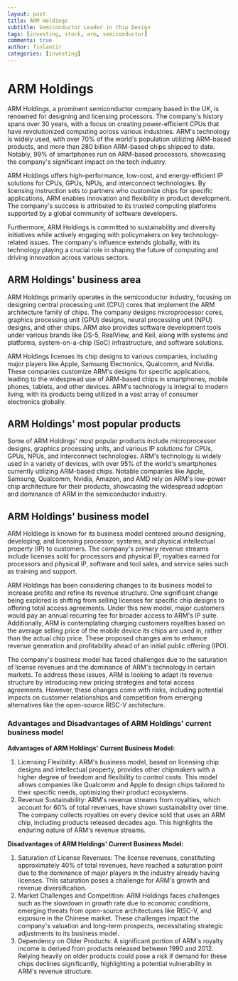 ```yaml
---
layout: post
title: ARM Holdings
subtitle: Semiconductor Leader in Chip Design
tags: [investing, stock, arm, semiconductor]
comments: true
author: finlantir
categories: [investing]
---
```




# ARM Holdings
ARM Holdings, a prominent semiconductor company based in the UK, is renowned for designing and licensing processors. The company's history spans over 30 years, with a focus on creating power-efficient CPUs that have revolutionized computing across various industries. ARM's technology is widely used, with over 70% of the world's population utilizing ARM-based products, and more than 280 billion ARM-based chips shipped to date. Notably, 99% of smartphones run on ARM-based processors, showcasing the company's significant impact on the tech industry.

ARM Holdings offers high-performance, low-cost, and energy-efficient IP solutions for CPUs, GPUs, NPUs, and interconnect technologies. By licensing instruction sets to partners who customize chips for specific applications, ARM enables innovation and flexibility in product development. The company's success is attributed to its trusted computing platforms supported by a global community of software developers.

Furthermore, ARM Holdings is committed to sustainability and diversity initiatives while actively engaging with policymakers on key technology-related issues. The company's influence extends globally, with its technology playing a crucial role in shaping the future of computing and driving innovation across various sectors.



## ARM Holdings' business area
ARM Holdings primarily operates in the semiconductor industry, focusing on designing central processing unit (CPU) cores that implement the ARM architecture family of chips. The company designs microprocessor cores, graphics processing unit (GPU) designs, neural processing unit (NPU) designs, and other chips. ARM also provides software development tools under various brands like DS-5, RealView, and Keil, along with systems and platforms, system-on-a-chip (SoC) infrastructure, and software solutions.

ARM Holdings licenses its chip designs to various companies, including major players like Apple, Samsung Electronics, Qualcomm, and Nvidia. These companies customize ARM's designs for specific applications, leading to the widespread use of ARM-based chips in smartphones, mobile phones, tablets, and other devices. ARM's technology is integral to modern living, with its products being utilized in a vast array of consumer electronics globally.



## ARM Holdings' most popular products
Some of ARM Holdings' most popular products include microprocessor designs, graphics processing units, and various IP solutions for CPUs, GPUs, NPUs, and interconnect technologies. ARM's technology is widely used in a variety of devices, with over 95% of the world's smartphones currently utilizing ARM-based chips. Notable companies like Apple, Samsung, Qualcomm, Nvidia, Amazon, and AMD rely on ARM's low-power chip architecture for their products, showcasing the widespread adoption and dominance of ARM in the semiconductor industry.



## ARM Holdings' business model
ARM Holdings is known for its business model centered around designing, developing, and licensing processor, systems, and physical intellectual property (IP) to customers. The company's primary revenue streams include licenses sold for processors and physical IP, royalties earned for processors and physical IP, software and tool sales, and service sales such as training and support.

ARM Holdings has been considering changes to its business model to increase profits and refine its revenue structure. One significant change being explored is shifting from selling licenses for specific chip designs to offering total access agreements. Under this new model, major customers would pay an annual recurring fee for broader access to ARM's IP suite. Additionally, ARM is contemplating charging customers royalties based on the average selling price of the mobile device its chips are used in, rather than the actual chip price. These proposed changes aim to enhance revenue generation and profitability ahead of an initial public offering (IPO).

The company's business model has faced challenges due to the saturation of license revenues and the dominance of ARM's technology in certain markets. To address these issues, ARM is looking to adapt its revenue structure by introducing new pricing strategies and total access agreements. However, these changes come with risks, including potential impacts on customer relationships and competition from emerging alternatives like the open-source RISC-V architecture.

### Advantages and Disadvantages of ARM Holdings' current business model
**Advantages of ARM Holdings' Current Business Model:**
1. Licensing Flexibility: ARM's business model, based on licensing chip designs and intellectual property, provides other chipmakers with a higher degree of freedom and flexibility to control costs. This model allows companies like Qualcomm and Apple to design chips tailored to their specific needs, optimizing their product ecosystems.
2. Revenue Sustainability: ARM's revenue streams from royalties, which account for 60% of total revenues, have shown sustainability over time. The company collects royalties on every device sold that uses an ARM chip, including products released decades ago. This highlights the enduring nature of ARM's revenue streams.

**Disadvantages of ARM Holdings' Current Business Model:**
1. Saturation of License Revenues: The license revenues, constituting approximately 40% of total revenues, have reached a saturation point due to the dominance of major players in the industry already having licenses. This saturation poses a challenge for ARM's growth and revenue diversification.
2. Market Challenges and Competition: ARM Holdings faces challenges such as the slowdown in growth rate due to economic conditions, emerging threats from open-source architectures like RISC-V, and exposure in the Chinese market. These challenges impact the company's valuation and long-term prospects, necessitating strategic adjustments to its business model.
3. Dependency on Older Products: A significant portion of ARM's royalty income is derived from products released between 1990 and 2012. Relying heavily on older products could pose a risk if demand for these chips declines significantly, highlighting a potential vulnerability in ARM's revenue structure.